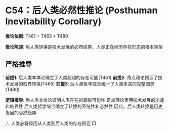 # C54：后人类必然性推论 (Posthuman Inevitability Corollary)

**推论依据**: T461 + T465 + T480

**推论陈述**: 后人类转换是技术发展的必然结果，人类正在经历存在形态的根本转型

## 严格推导

**前提1**: 后人类本体论确立了人类超越的存在可能(T461)
**前提2**: 奇点理论预示了技术发展的临界转换(T465)
**前提3**: 后人类哲学综合统一了人类未来的完整图景(T480)

**逻辑推导**:
后人类本体论证明人类存在的超越可能性
奇点理论表明技术发展的加速和临界性
后人类哲学综合确立了转换的系统性和必然性
因此，后人类转换是历史发展的必然趋势

∴ 人类必将经历从人类到后人类的存在跃迁 □